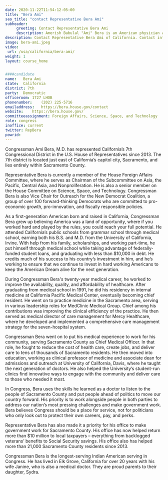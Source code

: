 ```yaml
---
date: 2020-11-22T11:54:12-05:00
title: "Bera Ami"
seo_title: "contact Representative Bera Ami"
subheader:
     greeting: Contact Representative Bera Ami 
     description: Amerish Babulal "Ami" Bera is an American physician and politician serving as the U.S. Representative for California's 7th congressional district since 2013.
description: Contact Representative Bera Ami of California. Contact information for Bera Ami includes email address, phone number, and mailing address.
image: bera-ami.jpeg
video: 
 url: /usa/california/bera-ami/
weight: 1
layout: course_home


####candidate
name:	Bera Ami
state:	California
district: 7th
party:	Democratic
officeroom:	1727 LHOB
phonenumber:	(202) 225-5716
emailaddress:	https://bera.house.gov/contact
website:	https://bera.house.gov/
committeeassignment: Foreign Affairs, Science, Space, and Technology
role: congress
inoffice: current
twitter: RepBera
powrid: 
---
```

Congressman Ami Bera, M.D. has represented California’s 7th Congressional District in the U.S. House of Representatives since 2013. The 7th district is located just east of California’s capitol city, Sacramento, and lies entirely within Sacramento County.

Representative Bera is currently a member of the House Foreign Affairs Committee, where he serves as Chairman of the Subcommittee on Asia, the Pacific, Central Asia, and Nonproliferation. He is also a senior member on the House Committee on Science, Space, and Technology. Congressman Bera is also Vice Chair for Outreach for the New Democrat Coalition, a group of over 100 forward-thinking Democrats who are committed to pro-economic growth, pro-innovation, and fiscally responsible policies.

As a first-generation American born and raised in California, Congressman Bera grew up believing America was a land of opportunity, where if you worked hard and played by the rules, you could reach your full potential. He attended California’s public schools from grammar school through medical school, earning both his B.S. and M.D. from the University of California, Irvine. With help from his family, scholarships, and working part-time, he put himself through medical school while taking advantage of federally-funded student loans, and graduating with less than $10,000 in debt. He credits much of his success to his country’s investment in him, and he’s working to ensure that we continue to invest in hard working Americans to keep the American Dream alive for the next generation.

During Congressman Bera's twenty-year medical career, he worked to improve the availability, quality, and affordability of healthcare. After graduating from medical school in 1991, he did his residency in internal medicine at California Pacific Medical Center, eventually becoming chief resident. He went on to practice medicine in the Sacramento area, serving in various leadership roles for MedClinic Medical Group. Chief among his contributions was improving the clinical efficiency of the practice. He then served as medical director of care management for Mercy Healthcare, where he developed and implemented a comprehensive care management strategy for the seven-hospital system.

Congressman Bera went on to put his medical experience to work for his community, serving Sacramento County as Chief Medical Officer. In that role, he fought to reduce the cost of health care, create jobs, and deliver care to tens of thousands of Sacramento residents. He then moved into education, working as clinical professor of medicine and associate dean for admissions and outreach at University of California, Davis, where he taught the next generation of doctors. He also helped the University’s student-run clinics find innovative ways to engage with the community and deliver care to those who needed it most.

In Congress, Bera uses the skills he learned as a doctor to listen to the people of Sacramento County and put people ahead of politics to move our country forward. His priority is to work alongside people in both parties to address our nation’s most pressing challenges and make government work. Bera believes Congress should be a place for service, not for politicians who only look out to protect their own careers, pay, and perks.

Representative Bera has also made it a priority for his office to make government work for Sacramento County. His office has now helped return more than $10 million to local taxpayers – everything from backlogged veterans’ benefits to Social Security savings. His office also has helped more than 21,000 Sacramento County residents since 2013.

Congressman Bera is the longest-serving Indian American serving in Congress. He has lived in Elk Grove, California for over 20 years with his wife Janine, who is also a medical doctor. They are proud parents to their daughter, Sydra.
